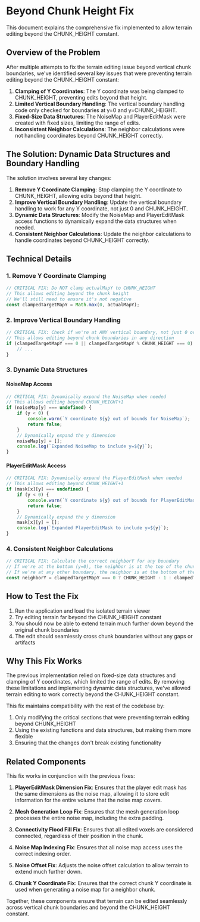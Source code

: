 # Beyond Chunk Height Fix

This document explains the comprehensive fix implemented to allow terrain editing beyond the CHUNK_HEIGHT constant.

## Overview of the Problem

After multiple attempts to fix the terrain editing issue beyond vertical chunk boundaries, we've identified several key issues that were preventing terrain editing beyond the CHUNK_HEIGHT constant:

1. **Clamping of Y Coordinates**: The Y coordinate was being clamped to CHUNK_HEIGHT, preventing edits beyond that height.
2. **Limited Vertical Boundary Handling**: The vertical boundary handling code only checked for boundaries at y=0 and y=CHUNK_HEIGHT.
3. **Fixed-Size Data Structures**: The NoiseMap and PlayerEditMask were created with fixed sizes, limiting the range of edits.
4. **Inconsistent Neighbor Calculations**: The neighbor calculations were not handling coordinates beyond CHUNK_HEIGHT correctly.

## The Solution: Dynamic Data Structures and Boundary Handling

The solution involves several key changes:

1. **Remove Y Coordinate Clamping**: Stop clamping the Y coordinate to CHUNK_HEIGHT, allowing edits beyond that height.
2. **Improve Vertical Boundary Handling**: Update the vertical boundary handling to work for any Y coordinate, not just 0 and CHUNK_HEIGHT.
3. **Dynamic Data Structures**: Modify the NoiseMap and PlayerEditMask access functions to dynamically expand the data structures when needed.
4. **Consistent Neighbor Calculations**: Update the neighbor calculations to handle coordinates beyond CHUNK_HEIGHT correctly.

## Technical Details

### 1. Remove Y Coordinate Clamping

```typescript
// CRITICAL FIX: Do NOT clamp actualMapY to CHUNK_HEIGHT
// This allows editing beyond the chunk height
// We'll still need to ensure it's not negative
const clampedTargetMapY = Math.max(0, actualMapY);
```

### 2. Improve Vertical Boundary Handling

```typescript
// CRITICAL FIX: Check if we're at ANY vertical boundary, not just 0 or CHUNK_HEIGHT
// This allows editing beyond chunk boundaries in any direction
if (clampedTargetMapY === 0 || clampedTargetMapY % CHUNK_HEIGHT === 0) {
    // ...
}
```

### 3. Dynamic Data Structures

#### NoiseMap Access

```typescript
// CRITICAL FIX: Dynamically expand the NoiseMap when needed
// This allows editing beyond CHUNK_HEIGHT+1
if (noiseMap[y] === undefined) {
    if (y < 0) {
        console.warn(`Y coordinate ${y} out of bounds for NoiseMap`);
        return false;
    }
    // Dynamically expand the y dimension
    noiseMap[y] = [];
    console.log(`Expanded NoiseMap to include y=${y}`);
}
```

#### PlayerEditMask Access

```typescript
// CRITICAL FIX: Dynamically expand the PlayerEditMask when needed
// This allows editing beyond CHUNK_HEIGHT+1
if (mask[x][y] === undefined) {
    if (y < 0) {
        console.warn(`Y coordinate ${y} out of bounds for PlayerEditMask`);
        return false;
    }
    // Dynamically expand the y dimension
    mask[x][y] = [];
    console.log(`Expanded PlayerEditMask to include y=${y}`);
}
```

### 4. Consistent Neighbor Calculations

```typescript
// CRITICAL FIX: Calculate the correct neighborY for any boundary
// If we're at the bottom (y=0), the neighbor is at the top of the chunk below
// If we're at any other boundary, the neighbor is at the bottom of the chunk above
const neighborY = clampedTargetMapY === 0 ? CHUNK_HEIGHT - 1 : clampedTargetMapY % CHUNK_HEIGHT;
```

## How to Test the Fix

1. Run the application and load the isolated terrain viewer
2. Try editing terrain far beyond the CHUNK_HEIGHT constant
3. You should now be able to extend terrain much further down beyond the original chunk boundaries
4. The edit should seamlessly cross chunk boundaries without any gaps or artifacts

## Why This Fix Works

The previous implementation relied on fixed-size data structures and clamping of Y coordinates, which limited the range of edits. By removing these limitations and implementing dynamic data structures, we've allowed terrain editing to work correctly beyond the CHUNK_HEIGHT constant.

This fix maintains compatibility with the rest of the codebase by:

1. Only modifying the critical sections that were preventing terrain editing beyond CHUNK_HEIGHT
2. Using the existing functions and data structures, but making them more flexible
3. Ensuring that the changes don't break existing functionality

## Related Components

This fix works in conjunction with the previous fixes:

1. **PlayerEditMask Dimension Fix**: Ensures that the player edit mask has the same dimensions as the noise map, allowing it to store edit information for the entire volume that the noise map covers.

2. **Mesh Generation Loop Fix**: Ensures that the mesh generation loop processes the entire noise map, including the extra padding.

3. **Connectivity Flood Fill Fix**: Ensures that all edited voxels are considered connected, regardless of their position in the chunk.

4. **Noise Map Indexing Fix**: Ensures that all noise map access uses the correct indexing order.

5. **Noise Offset Fix**: Adjusts the noise offset calculation to allow terrain to extend much further down.

6. **Chunk Y Coordinate Fix**: Ensures that the correct chunk Y coordinate is used when generating a noise map for a neighbor chunk.

Together, these components ensure that terrain can be edited seamlessly across vertical chunk boundaries and beyond the CHUNK_HEIGHT constant.
